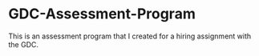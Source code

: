 # GDC-Assessment-Program
This is an assessment program that I created for a hiring assignment with the GDC.
